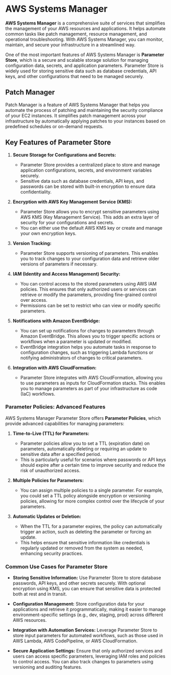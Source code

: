 # AWS Systems Manager

**AWS Systems Manager** is a comprehensive suite of services that simplifies the management of your AWS resources and applications. It helps automate common tasks like patch management, resource management, and operational troubleshooting. With AWS Systems Manager, you can monitor, maintain, and secure your infrastructure in a streamlined way.

One of the most important features of AWS Systems Manager is **Parameter Store**, which is a secure and scalable storage solution for managing configuration data, secrets, and application parameters. Parameter Store is widely used for storing sensitive data such as database credentials, API keys, and other configurations that need to be managed securely.

## Patch Manager

Patch Manager is a feature of AWS Systems Manager that helps you automate the process of patching and maintaining the security compliance of your EC2 instances. It simplifies patch management across your infrastructure by automatically applying patches to your instances based on predefined schedules or on-demand requests.

## Key Features of Parameter Store

1. **Secure Storage for Configurations and Secrets:**
    - Parameter Store provides a centralized place to store and manage application configurations, secrets, and environment variables securely.
    - Sensitive data such as database credentials, API keys, and passwords can be stored with built-in encryption to ensure data confidentiality.

2. **Encryption with AWS Key Management Service (KMS):**
    - Parameter Store allows you to encrypt sensitive parameters using AWS KMS (Key Management Service). This adds an extra layer of security for your configurations and secrets.
    - You can either use the default AWS KMS key or create and manage your own encryption keys.

3. **Version Tracking:**
    - Parameter Store supports versioning of parameters. This enables you to track changes to your configuration data and retrieve older versions of parameters if necessary.

4. **IAM (Identity and Access Management) Security:**
    - You can control access to the stored parameters using AWS IAM policies. This ensures that only authorized users or services can retrieve or modify the parameters, providing fine-grained control over access.
    - Permissions can be set to restrict who can view or modify specific parameters.

5. **Notifications with Amazon EventBridge:**
    - You can set up notifications for changes to parameters through Amazon EventBridge. This allows you to trigger specific actions or workflows when a parameter is updated or modified.
    - EventBridge integration helps you automate tasks in response to configuration changes, such as triggering Lambda functions or notifying administrators of changes to critical parameters.

6. **Integration with AWS CloudFormation:**
    - Parameter Store integrates with AWS CloudFormation, allowing you to use parameters as inputs for CloudFormation stacks. This enables you to manage parameters as part of your infrastructure as code (IaC) workflows.

### Parameter Policies: Advanced Features

AWS Systems Manager Parameter Store offers **Parameter Policies**, which provide advanced capabilities for managing parameters:

1. **Time-to-Live (TTL) for Parameters:**
    - Parameter policies allow you to set a TTL (expiration date) on parameters, automatically deleting or requiring an update to sensitive data after a specified period.
    - This is particularly useful for scenarios where passwords or API keys should expire after a certain time to improve security and reduce the risk of unauthorized access.

2. **Multiple Policies for Parameters:**
    - You can assign multiple policies to a single parameter. For example, you could set a TTL policy alongside encryption or versioning policies, allowing for more complex control over the lifecycle of your parameters.

3. **Automatic Updates or Deletion:**
    - When the TTL for a parameter expires, the policy can automatically trigger an action, such as deleting the parameter or forcing an update.
    - This helps ensure that sensitive information like credentials is regularly updated or removed from the system as needed, enhancing security practices.

### Common Use Cases for Parameter Store

- **Storing Sensitive Information:** Use Parameter Store to store database passwords, API keys, and other secrets securely. With optional encryption using KMS, you can ensure that sensitive data is protected both at rest and in transit.

- **Configuration Management:** Store configuration data for your applications and retrieve it programmatically, making it easier to manage environment-specific settings (e.g., dev, staging, prod) across different AWS resources.

- **Integration with Automation Services:** Leverage Parameter Store to store input parameters for automated workflows, such as those used in AWS Lambda, AWS CodePipeline, or AWS CloudFormation.

- **Secure Application Settings:** Ensure that only authorized services and users can access specific parameters, leveraging IAM roles and policies to control access. You can also track changes to parameters using versioning and auditing features.
